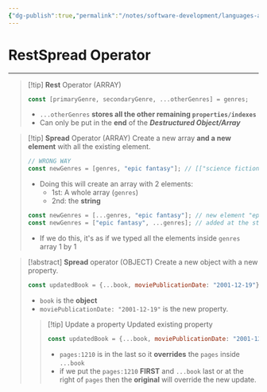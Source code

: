 ```yaml
---
{"dg-publish":true,"permalink":"/notes/software-development/languages-and-frameworks/web-development/front-end/react-js/00-essential-java-script/02-rest-spread-operator/","tags":["programming","jsbasics","javascript","JS-Fundamentals"],"created":"2025-07-13T15:24:56.678+08:00"}
---
```


# RestSpread Operator

--- 

>[!tip]  __Rest__ Operator (ARRAY)
>```javascript
>const [primaryGenre, secondaryGenre, ...otherGenres] = genres;
>```
> - `...otherGenres` __stores all the other remaining `properties/indexes`__
> - Can only be put in the __end__ of the ___Destructured Object/Array___

> [!tip] __Spread__ Operator (ARRAY)
> Create a new array __and a new element__ with all the existing element.
> 
> ```javascript
> // WRONG WAY
> const newGenres = [genres, "epic fantasy"]; // [["science fiction", "humor", "speculative fiction"], "epic fantasy"]
> ```
> - Doing this will create an array with 2 elements:
> 	- 1st: A whole array (`genres`)
> 	- 2nd: the __string__
> 
> ```javascript
> const newGenres = [...genres, "epic fantasy"]; // new element "epic fantasy" added in the end
> const newGenres = ["epic fantasy", ...genres]; // added at the start
> ```
> - If we do this, it's as if we typed all the elements inside `genres` array 1 by 1

> [!abstract] __Spread__ operator (OBJECT)
> Create a new object with a new property.
> ```javascript
> const updatedBook = {...book, moviePublicationDate: "2001-12-19"};
> ```
> - `book` is the __object__
> - `moviePublicationDate: "2001-12-19"` is the new property.
> 
>> [!tip] Update a property
>> Updated existing property
>> ```javascript
>> const updatedBook = {...book, moviePublicationDate: "2001-12-19", pages: 1210};
>> ```
>>  - `pages:1210`  is in the last so it __overrides__ the `pages` inside `...book`
>> 	 - if we put the `pages:1210` __FIRST__ and `...book` last or at the right of `pages` then the __original__ will override the new update.





